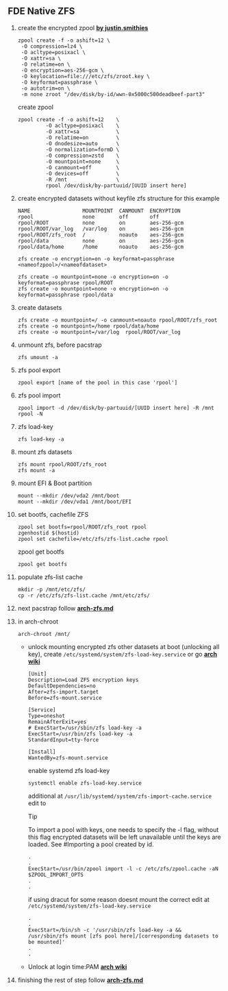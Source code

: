 ## FDE Native ZFS

1.  create the encrypted zpool
    **[by justin.smithies](https://justine.smithies.me.uk/2024/01/03/installing-void-linux-with-encrypted-root-on-zfs/)**
    ```
    zpool create -f -o ashift=12 \
     -O compression=lz4 \
     -O acltype=posixacl \
     -O xattr=sa \
     -O relatime=on \
     -O encryption=aes-256-gcm \
     -O keylocation=file:///etc/zfs/zroot.key \
     -O keyformat=passphrase \
     -o autotrim=on \
     -m none zroot "/dev/disk/by-id/wwn-0x5000c500deadbeef-part3"
    ```
    create zpool
    ```
    zpool create -f -o ashift=12    \
             -O acltype=posixacl    \
             -O xattr=sa            \
             -O relatime=on         \
             -O dnodesize=auto      \
             -O normalization=formD \
             -O compression=zstd    \
             -O mountpoint=none     \
             -O canmount=off        \
             -O devices=off         \
             -R /mnt                \
             rpool /dev/disk/by-partuuid/[UUID insert here]
    ```

2.  create encrypted datasets without keyfile
    zfs structure for this example
    ```
    NAME                 MOUNTPOINT  CANMOUNT  ENCRYPTION
    rpool                none        off       off
    rpool/ROOT           none        on        aes-256-gcm
    rpool/ROOT/var_log   /var/log    on        aes-256-gcm
    rpool/ROOT/zfs_root  /           noauto    aes-256-gcm
    rpool/data           none        on        aes-256-gcm
    rpool/data/home      /home       noauto    aes-256-gcm
    ```
    ```
    zfs create -o encryption=on -o keyformat=passphrase <nameofzpool>/<nameofdataset>
    ```
    ```
    zfs create -o mountpoint=none -o encryption=on -o keyformat=passphrase rpool/ROOT
    zfs create -o mountpoint=none -o encryption=on -o keyformat=passphrase rpool/data
    ```

3.  create datasets
    ```
    zfs create -o mountpoint=/ -o canmount=noauto rpool/ROOT/zfs_root
    zfs create -o mountpoint=/home rpool/data/home
    zfs create -o mountpoint=/var/log  rpool/ROOT/var_log
    ```

4.  unmount zfs, before pacstrap
    ```
    zfs umount -a
    ```

5.  zfs pool export
    ```
    zpool export [name of the pool in this case 'rpool']
    ```

6.  zfs pool import
    ```
    zpool import -d /dev/disk/by-partuuid/[UUID insert here] -R /mnt rpool -N
    ```

7.  zfs load-key
    ```
    zfs load-key -a
    ```

8.  mount zfs datasets
    ```
    zfs mount rpool/ROOT/zfs_root
    zfs mount -a
    ```

9.  mount EFI & Boot partition
    ```
    mount --mkdir /dev/vda2 /mnt/boot
    mount --mkdir /dev/vda1 /mnt/boot/EFI
    ```
10. set bootfs, cachefile ZFS 
    ```
    zpool set bootfs=rpool/ROOT/zfs_root rpool
    zgenhostid $(hostid)
    zpool set cachefile=/etc/zfs/zfs-list.cache rpool
    ```
    zpool get bootfs
    ```
    zpool get bootfs
    ```

11. populate zfs-list cache
    ```
    mkdir -p /mnt/etc/zfs/
    cp -r /etc/zfs/zfs-list.cache /mnt/etc/zfs/
    ```

12. next pacstrap follow **[arch-zfs.md](https://github.com/Elephant9748/dotfiles/blob/main/docs/arch/arch-zfs.md)**

13. in arch-chroot 
    ```
    arch-chroot /mnt/
    ```
    *   unlock mounting encrypted zfs other datasets at boot (unlocking all key), 
        create ``/etc/systemd/system/zfs-load-key.service`` or go **[arch wiki](https://wiki.archlinux.org/title/ZFS#Unlock/Mount_at_boot_time:_systemd)**
        ```
        [Unit]
        Description=Load ZFS encryption keys
        DefaultDependencies=no
        After=zfs-import.target
        Before=zfs-mount.service

        [Service]
        Type=oneshot
        RemainAfterExit=yes
        # ExecStart=/usr/sbin/zfs load-key -a
        ExecStart=/usr/bin/zfs load-key -a
        StandardInput=tty-force

        [Install]
        WantedBy=zfs-mount.service
        ```
        enable systemd zfs load-key
        ```
        systemctl enable zfs-load-key.service
        ```
        additional at ``/usr/lib/systemd/system/zfs-import-cache.service`` edit to
        > [!TIP]
        > To import a pool with keys, one needs to specify the -l flag, without this flag encrypted datasets will be left unavailable until the keys are loaded. See #Importing a pool created by id.
        ```
        .
        .
        ExecStart=/usr/bin/zpool import -l -c /etc/zfs/zpool.cache -aN $ZPOOL_IMPORT_OPTS
        .
        .
        ```
        if using dracut for some reason doesnt mount the correct edit at ``/etc/systemd/system/zfs-load-key.service``
        ```
        .
        .
        ExecStart=/bin/sh -c '/usr/sbin/zfs load-key -a && /usr/sbin/zfs mount [zfs pool here]/[corresponding datasets to be mounted]'
        .
        .
        ```
    *   Unlock at login time:PAM **[arch wiki](https://wiki.archlinux.org/title/ZFS#Unlock_at_login_time:_PAM)**

14. finishing the rest of step follow **[arch-zfs.md](https://github.com/Elephant9748/dotfiles/blob/main/docs/arch/arch-zfs.md)**
